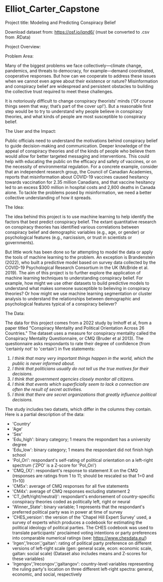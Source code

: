 # Elliot_Carter_Capstone
Project title: Modeling and Predicting Conspiracy Belief

Download dataset from:
https://osf.io/jqnd6/ (must be converted to .csv from .RData)

Project Overview:

Problem Area:

Many of the biggest problems we face collectively—climate change, pandemics, and threats to democracy, for example—demand coordinated, cooperative responses. But how can we cooperate to address these issues when we cannot even agree about their existence or nature? Misinformation and conspiracy belief are widespread and persistent obstacles to building the collective trust required to meet these challenges.

It is notoriously difficult to change conspiracy theorists’ minds (‘Of course things seem that way; that’s part of the cover up!’). But a reasonable first step would be to try to understand why people believe in conspiracy theories, and what kinds of people are most susceptible to conspiracy belief.

The User and the Impact:

Public officials need to understand the motivations behind conspiracy belief to guide decision-making and communication. Deeper knowledge of the appeal of conspiracy theories and of the kinds of people who believe them would allow for better targeted messaging and interventions. This could help with educating the public on the efficacy and safety of vaccines, or on the necessity of environmental regulation. For a concrete example, consider that an independent research group, the Council of Canadian Academies, reports that misinformation about COVID-19 vaccines caused hesitancy towards vaccination for 2.35 million Canadians, and that vaccine hesitancy led to an excess $300 million in hospital costs and 2,800 deaths in Canada alone.  To tackle the problems posed by misinformation, we need a better collective understanding of how it spreads.

The Idea:

The idea behind this project is to use machine learning to help identify the factors that best predict conspiracy belief. The extant quantitative research on conspiracy theories has identified various correlations between conspiracy belief and demographic variables (e.g., age, or gender) or psychological features (e.g., narcissism, or trust in scientists or governments). 

But little work has been done so far attempting to model the data or apply the tools of machine learning to the problem. An exception is Brandenstein (2022), who built a predictive model based on survey data collected by the COVID-19 Psychological Research Consortium in the UK (McBride et al. 2019). The aim of this project is to further explore the application of machine learning techniques to understanding conspiracy belief. For example, how might we use other datasets to build predictive models to understand what makes someone susceptible to believing in conspiracy theories? Or how might we use machine learning segmentation or cluster analysis to understand the relationships between demographic and psychological features typical of a conspiracy believer?

The Data:

The data for this project comes from a 2022 study by Imhoff et al, from a paper titled "Conspiracy Mentality and Political Orientation Across 26 Countries." The dataset uses a measure for conspiracy mentality called the Conspiracy Mentality Questionnaire, or CMQ (Bruder et al 2013). The questionnaire asks respondants to rate their degree of confidence (from 'certainly not' to 'certain') in five statements:

1. *I think that many very important things happen in the world, which the public is never informed about.*
2. *I think that politicians usually do not tell us the true motives for their decisions.*
3. *I think that government agencies closely monitor all citizens.*
4. *I think that events which superficially seem to lack a connection are often the result of secret activities.*
5. *I think that there are secret organizations that greatly influence political decisions.*

The study includes two datsets, which differ in the columns they contain. Here is a partial description of the data:

- 'Country'
- 'Age'
- 'Sex'
- 'Edu_high': binary category; 1 means the respondant has a university degree
- 'Edu_low': binary category; 1 means the respondant did not finish high school
- 'Pol_Ori': respondant's self-rating of political orientation on a left-right spectrum ('ZPO' is a Z-score for 'Pol_Ori')
- 'CMQ_{X}': respondant's response to statement X on the CMQ (responses are ratings from 1 to 11; should be rescaled so that 1=0 and 11=10)
- 'CM5x': average of CMQ responses for all five statements
- 'CM4x': average of CMQ responses excluding statement 2
- 'CT_{left/right/neutral}': respondant's endorsement of country-specific conspiracy theories coded as politically left, right or neural
- 'Winner_State': binary variable; 1 represents that the respondant's preferred political party was in power at time of survey
- 'CHES_version': the version of the 'Chapel Hill Expert Survey' used, a survey of experts which produces a codebook for estimating the political ideology of political parties. The CHES codebook was used to translate participants' proclaimed voting intentions or party preferences into comparable numerical ratings (see: https://www.chesdata.eu/)
- 'lrgen','lrecon','galtan': rating of political party preference on different versions of left-right scale (gen: general scale, econ: economic scale, galtan: social scale) (Dataset also includes means and Z-scores for these variables)
- 'lrgengov','lrecongov','galtangov': country-level variables representing the ruling party's location on three different left-right spectra: general, economic, and social, respectively
